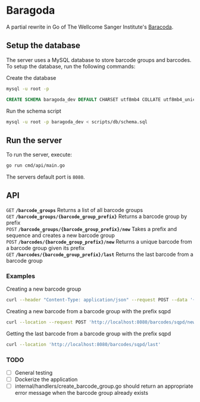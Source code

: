 # Baragoda

A partial rewrite in Go of The Wellcome Sanger Institute's [Baracoda](https://github.com/sanger/baracoda).

## Setup the database

The server uses a MySQL database to store barcode groups and barcodes. To setup the database, run the following commands:

Create the database
```sh
mysql -u root -p
```
```sql
CREATE SCHEMA baragoda_dev DEFAULT CHARSET utf8mb4 COLLATE utf8mb4_unicode_ci;
```
Run the schema script
```sh
mysql -u root -p baragoda_dev < scripts/db/schema.sql
```

## Run the server

To run the server, execute:
```sh
go run cmd/api/main.go
```
The servers default port is `8080`.

## API

<summary><code>GET</code>  <code><b>/barcode_groups</b></code> Returns a list of all barcode groups</summary>

<summary><code>GET</code>  <code><b>/barcode_groups/{barcode_group_prefix}</b></code> Returns a barcode group by prefix</summary>

<summary><code>POST</code> <code><b>/barcode_groups/{barcode_group_prefix}/new</b></code> Takes a prefix and sequence and creates a new barcode group </summary>

<summary><code>POST</code> <code><b>/barcodes/{barcode_group_prefix}/new</b></code> Returns a unique barcode from a barcode group given its prefix</summary>

<summary><code>GET</code>  <code><b>/barcodes/{barcode_group_prefix}/last</b></code> Returns the last barcode from a barcode group</summary>


### Examples

Creating a new barcode group
```sh
curl --header "Content-Type: application/json" --request POST --data '{"sequence": "1", "prefix": "new" }' --location http://localhost:8080/barcode_groups/new
```

Creating a new barcode from a barcode group with the prefix sqpd
```sh
curl --location --request POST 'http://localhost:8080/barcodes/sqpd/new'
```

Getting the last barcode from a barcode group with the prefix sqpd
```sh
curl --location 'http://localhost:8080/barcodes/sqpd/last'
```

### TODO

- [ ] General testing
- [ ] Dockerize the application
- [ ] internal/handlers/create_barcode_group.go should return an appropriate error message when the barcode group already exists
